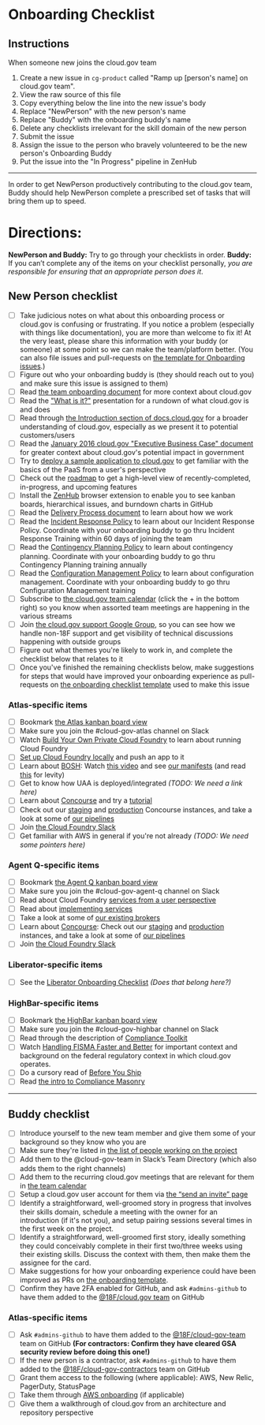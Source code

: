 # Onboarding Checklist

## Instructions

When someone new joins the cloud.gov team

1. Create a new issue in `cg-product` called "Ramp up [person's name] on cloud.gov team".
2. View the raw source of this file
3. Copy everything below the line into the new issue's body
4. Replace "NewPerson" with the new person's name
5. Replace "Buddy" with the onboarding buddy's name
4. Delete any checklists irrelevant for the skill domain of the new person
5. Submit the issue
6. Assign the issue to the person who bravely volunteered to be the new person's Onboarding Buddy
7. Put the issue into the "In Progress" pipeline in ZenHub

---

In order to get NewPerson productively contributing to the cloud.gov team, Buddy should help NewPerson complete a prescribed set of tasks that will bring them up to speed.

# Directions:
**NewPerson and Buddy:** Try to go through your checklists in order.
**Buddy:** If you can’t complete any of the items on your checklist personally, _you are responsible for ensuring that an appropriate person does it_.

## New Person checklist
- [ ] Take judicious notes on what about this onboarding process or cloud.gov is confusing or frustrating. If you notice a problem (especially with things like documentation), you are more than welcome to fix it! At the very least, please share this information with your buddy (or someone) at some point so we can make the team/platform better. (You can also file issues and pull-requests on [the template for Onboarding issues](https://github.com/18F/cg-product/blob/master/OnboardingChecklist.md).)
- [ ] Figure out who your onboarding buddy is (they should reach out to you) and make sure this issue is assigned to them)
- [ ] Read [the team onboarding document](https://github.com/18F/cg-product/blob/master/Onboarding.md) for more context about cloud.gov
- [ ] Read the ["What is it?"](https://docs.google.com/presentation/d/1nCcti3dXG9TVGW3OqaWtnf96oXX8U8SBTM_WePFO_dg/edit#slide=id.p) presentation for a rundown of what cloud.gov is and does
- [ ] Read through [the Introduction section of docs.cloud.gov](https://docs.cloud.gov/) for a broader understanding of cloud.gov, especially as we present it to potential customers/users
- [ ] Read the [January 2016 cloud.gov "Executive Business Case" document](https://docs.google.com/document/d/138OcG0Lt6gr9J0wM0TzzPNyTROmYAwfLIDujtweiwGw/edit#) for greater context about cloud.gov's potential impact in government
- [ ] Try to [deploy a sample application to cloud.gov](https://docs.cloud.gov/getting-started/your-first-deploy/) to get familiar with the basics of the PaaS from a user's perspective
- [ ] Check out the [roadmap](https://18f.aha.io/published/068c364a0302b89521045f9fbd258374) to get a high-level view of recently-completed, in-progress, and upcoming features
- [ ] Install the [ZenHub](https://zenhub.io) browser extension to enable you to see kanban boards, hierarchical issues, and burndown charts in GitHub
- [ ] Read the [Delivery Process document](https://github.com/18F/cg-product/blob/master/DeliveryProcess.md) to learn about how we work
- [ ] Read the [Incident Response Policy](https://github.com/18F/compliance-docs/blob/master/IR-Policy.md) to learn about our Incident Response Policy. Coordinate with your onboarding buddy to go thru Incident Response Training within 60 days of joining the team
- [ ] Read the [Contingency Planning Policy](https://github.com/18F/compliance-docs/blob/master/CP-Policy.md) to learn about contingency planning. Coordinate with your onboarding buddy to go thru Contingency Planning training annually
- [ ] Read the [Configuration Management Policy](https://github.com/18F/compliance-docs/blob/master/CM-Policy.md) to learn about configuration management. Coordinate with your onboarding buddy to go thru Configuration Management training
- [ ] Subscribe to [the cloud.gov team calendar](https://calendar.google.com/calendar/embed?src=gsa.gov_0samf7guodi7o2jhdp0ec99aks@group.calendar.google.com&ctz=America/Los_Angeles) (click the + in the bottom right) so you know when assorted team meetings are happening in the various streams
- [ ] Join [the cloud.gov support Google Group](https://groups.google.com/a/gsa.gov/forum/?hl=en#!forum/cloud-gov-support), so you can see how we handle non-18F support and get visibility of technical discussions happening with outside groups
- [ ] Figure out what themes you're likely to work in, and complete the checklist below that relates to it
- [ ] Once you've finished the remaining checklists below, make suggestions for steps that would have improved your onboarding experience as pull-requests on [the onboarding checklist template](https://github.com/18F/cg-product/blob/master/OnboardingChecklist.md) used to make this issue

### Atlas-specific items
- [ ] Bookmark [the Atlas kanban board view](https://github.com/18F/cg-product#boards?labels=Atlas&showPRs=false)
- [ ] Make sure you join the #cloud-gov-atlas channel on Slack
- [ ] Watch [Build Your Own Private Cloud Foundry](https://www.youtube.com/watch?v=v85r4Hy3jbs) to learn about running Cloud Foundry
- [ ] [Set up Cloud Foundry locally](https://docs.cloud.gov/ops/creating-a-local-dev-environment-in-Virtual-Box/) and push an app to it
- [ ] Learn about [BOSH](http://bosh.io/): Watch [this video](https://www.youtube.com/watch?v=2jpN1mSPZ4Q) and see [our manifests](https://github.com/18F/cg-manifests) (and read [this](http://events.linuxfoundation.org/sites/events/files/slides/seven-stages-of-bosh.pdf) for levity)
- [ ] Get to know how UAA is deployed/integrated _(TODO: We need a link here)_
- [ ] Learn about [Concourse](https://concourse.ci/) and try a [tutorial](https://github.com/starkandwayne/concourse-tutorial)
- [ ] Check out our [staging](https://ci-stage.cloud.gov/) and [production](https://ci.cloud.gov) Concourse instances, and take a look at some of [our pipelines](https://github.com/18F?utf8=%E2%9C%93&query=cg-deploy)
- [ ] Join [the Cloud Foundry Slack](http://slack.cloudfoundry.org/)
- [ ] Get familiar with AWS in general if you're not already _(TODO: We need some pointers here)_

### Agent Q-specific items
- [ ] Bookmark [the Agent Q kanban board view](https://github.com/18F/cg-product#boards?labels=AgentQ&showPRs=false)
- [ ] Make sure you join the #cloud-gov-agent-q channel on Slack
- [ ] Read about Cloud Foundry [services from a user perspective](http://docs.cloudfoundry.org/devguide/services/)
- [ ] Read about [implementing services](http://docs.cloudfoundry.org/services/)
- [ ] Take a look at some of [our existing brokers](https://github.com/18F?utf8=%E2%9C%93&query=broker)
- [ ] Learn about [Concourse](https://concourse.ci/): Check out our [staging](https://ci-stage.cloud.gov/) and [production](https://ci.cloud.gov) instances, and take a look at some of [our pipelines](https://github.com/18F?utf8=%E2%9C%93&query=cg-deploy)
- [ ] Join [the Cloud Foundry Slack](http://slack.cloudfoundry.org/)

### Liberator-specific items
- [ ] See the [Liberator Onboarding Checklist](https://github.com/18F/cg-deck/blob/3f03d785bcbf77b32495c8562f201a49bd6656f8/CONTRIBUTING.md#onboarding-checklist) _(Does that belong here?)_

### HighBar-specific items
- [ ] Bookmark [the HighBar kanban board view](https://github.com/18F/cg-product#boards?labels=HighBar&showPRs=false)
- [ ] Make sure you join the #cloud-gov-highbar channel on Slack
- [ ] Read through the description of [Compliance Toolkit](https://github.com/18F/compliance-toolkit/#readme)
- [ ] Watch [Handling FISMA Faster and Better](https://www.youtube.com/watch?v=T1S52B1-NT4) for important context and background on the federal regulatory context in which cloud.gov operates.
- [ ] Do a cursory read of [Before You Ship](https://pages.18f.gov/before-you-ship/)
- [ ] Read [the intro to Compliance Masonry](https://github.com/opencontrol/compliance-masonry#readme)

---
## Buddy checklist
- [ ] Introduce yourself to the new team member and give them some of your background so they know who you are
- [ ] Make sure they're listed in [the list of people working on the project](https://docs.google.com/spreadsheets/d/1mW3tphZ98ExmMxLHPogSpTq8DzYr5Oh8_SHnOTvjRWM/edit#gid=0)
- [ ] Add them to the @cloud-gov-team in Slack’s Team Directory (which also adds them to the right channels)
- [ ] Add them to the recurring cloud.gov meetings that are relevant for them in [the team calendar](https://calendar.google.com/calendar/embed?src=gsa.gov_0samf7guodi7o2jhdp0ec99aks@group.calendar.google.com&ctz=America/Los_Angeles)
- [ ] Setup a cloud.gov user account for them via [the “send an invite” page](https://invite.cloud.gov)
- [ ] Identify a straightforward, well-groomed story in progress that involves their skills domain, schedule a meeting with the owner for an introduction (if it's not you), and setup pairing sessions several times in the first week on the project.
- [ ] Identify a straightforward, well-groomed first story, ideally something they could conceivably complete in their first two/three weeks using their existing skills. Discuss the context with them, then make them the assignee for the card.
- [ ] Make suggestions for how your onboarding experience could have been improved as PRs on [the onboarding template](https://github.com/18F/cg-product/blob/master/OnboardingChecklist.md).
- [ ] Confirm they have 2FA enabled for GitHub, and ask `#admins-github` to have them added to the [@18F/cloud.gov team](https://github.com/orgs/18F/teams/cloud-gov) on GitHub

### Atlas-specific items
- [ ] Ask `#admins-github` to have them added to the [@18F/cloud-gov-team](https://github.com/orgs/18F/teams/cloud-gov-ops) team on GitHub **(For contractors: Confirm they have cleared GSA security review before doing this one!)**
- [ ] If the new person is a contractor, ask `#admins-github` to have them added to the [@18F/cloud-gov-contractors](https://github.com/orgs/18F/teams/cloud-gov-contractors) team on GitHub
- [ ] Grant them access to the following (where applicable): AWS, New Relic, PagerDuty, StatusPage
- [ ] Take them through [AWS onboarding](https://docs.cloud.gov/ops/aws-onboarding/) (if applicable)
- [ ] Give them a walkthrough of cloud.gov from an architecture and repository perspective
